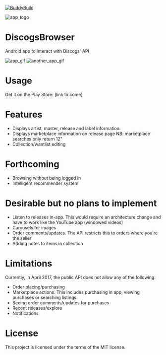 [![BuddyBuild](https://dashboard.buddybuild.com/api/statusImage?appID=58ff64f23f33870001d2e016&branch=master&build=latest)](https://dashboard.buddybuild.com/apps/58ff64f23f33870001d2e016/build/latest?branch=master)

![app_logo](app/src/main/res/drawable-xxxhdpi/ic_app.png)

# DiscogsBrowser
Android app to interact with Discogs' API

![app_gif](https://media.giphy.com/media/UHn06Zh8EBCGA/giphy.gif) ![another_app_gif](https://media.giphy.com/media/3IH00o747keju/giphy.gif)

# Usage

Get it on the Play Store: [link to come]

# Features

* Displays artist, master, release and label information.
* Displays marketplace information on release page NB: marketplace searches only return 12"
* Collection/wantlist editing

# Forthcoming

* Browsing without being logged in
* Intelligent recommender system 

# Desirable but no plans to implement

* Listen to releases in-app. This would require an architecture change and have to work like the YouTube app (windowed videos)
* Carousels for images
* Order comments/updates. The API restricts this to orders where you're the seller
* Adding notes to items in collection

# Limitations

Currently, in April 2017, the public API does not allow any of the following:
* Order placing/purchasing
* Marketplace actions. This includes purchasing in app, viewing purchases or searching listings.
* Seeing order comments/updates for purchases
* Recent releases/explore
* Notifications

# License

This project is licensed under the terms of the MIT license.
